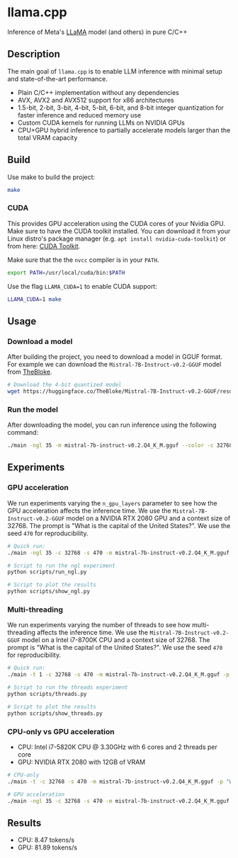 # llama.cpp

Inference of Meta's [LLaMA](https://arxiv.org/abs/2302.13971) model (and others) in pure C/C++

## Description

The main goal of `llama.cpp` is to enable LLM inference with minimal setup and state-of-the-art performance.

- Plain C/C++ implementation without any dependencies
- AVX, AVX2 and AVX512 support for x86 architectures
- 1.5-bit, 2-bit, 3-bit, 4-bit, 5-bit, 6-bit, and 8-bit integer quantization for faster inference and reduced memory use
- Custom CUDA kernels for running LLMs on NVIDIA GPUs
- CPU+GPU hybrid inference to partially accelerate models larger than the total VRAM capacity

## Build

Use make to build the project:

```bash
make
```

### CUDA

This provides GPU acceleration using the CUDA cores of your Nvidia GPU. Make sure to have the CUDA toolkit installed. You can download it from your Linux distro's package manager (e.g. `apt install nvidia-cuda-toolkit`) or from here: [CUDA Toolkit](https://developer.nvidia.com/cuda-downloads).

Make sure that the the `nvcc` compiler is in your `PATH`.

```bash
export PATH=/usr/local/cuda/bin:$PATH
```

Use the flag `LLAMA_CUDA=1` to enable CUDA support:

```bash
LLAMA_CUDA=1 make
```

## Usage

### Download a model
After building the project, you need to download a model in GGUF format. For example we can download the `Mistral-7B-Instruct-v0.2-GGUF` model from [TheBloke](https://huggingface.co/TheBloke?sort_models=downloads#models).

```bash
# Download the 4-bit quantized model
wget https://huggingface.co/TheBloke/Mistral-7B-Instruct-v0.2-GGUF/resolve/main/mistral-7b-instruct-v0.2.Q4_K_M.gguf
```

### Run the model

After downloading the model, you can run inference using the following command:

```bash
./main -ngl 35 -m mistral-7b-instruct-v0.2.Q4_K_M.gguf --color -c 32768 --temp 0.7 --repeat_penalty 1.1 -n -1  -p "Who won the 2018 world cup?"
```

## Experiments

### GPU acceleration

We run experiments varying the `n_gpu_layers` parameter to see how the GPU acceleration affects the inference time. We use the `Mistral-7B-Instruct-v0.2-GGUF` model on a NVIDIA RTX 2080 GPU and a context size of 32768. The prompt is "What is the capital of the United States?". We use the seed `470` for reproducibility.

```bash
# Quick run:
./main -ngl 35 -c 32768 -s 470 -m mistral-7b-instruct-v0.2.Q4_K_M.gguf -p "What is the capital of the United States?"

# Script to run the ngl experiment
python scripts/run_ngl.py

# Script to plot the results
python scripts/show_ngl.py
```

### Multi-threading

We run experiments varying the number of threads to see how multi-threading affects the inference time. We use the `Mistral-7B-Instruct-v0.2-GGUF` model on a Intel i7-8700K CPU and a context size of 32768. The prompt is "What is the capital of the United States?". We use the seed `470` for reproducibility.

```bash
# Quick run:
./main -t 1 -c 32768 -s 470 -m mistral-7b-instruct-v0.2.Q4_K_M.gguf -p "What is the capital of the United States?"

# Script to run the threads experiment
python scripts/threads.py

# Script to plot the results
python scripts/show_threads.py
```

### CPU-only vs GPU acceleration

- CPU: Intel i7-5820K CPU @ 3.30GHz with 6 cores and 2 threads per core
- GPU: NVIDIA RTX 2080 with 12GB of VRAM

```bash
# CPU-only
./main -t -c 32768 -s 470 -m mistral-7b-instruct-v0.2.Q4_K_M.gguf -p "What is the capital of the United States?"

# GPU acceleration
./main -ngl 35 -c 32768 -s 470 -m mistral-7b-instruct-v0.2.Q4_K_M.gguf -p "What is the capital of the United States?"
```

## Results
- CPU: 8.47 tokens/s
- GPU: 81.89 tokens/s

